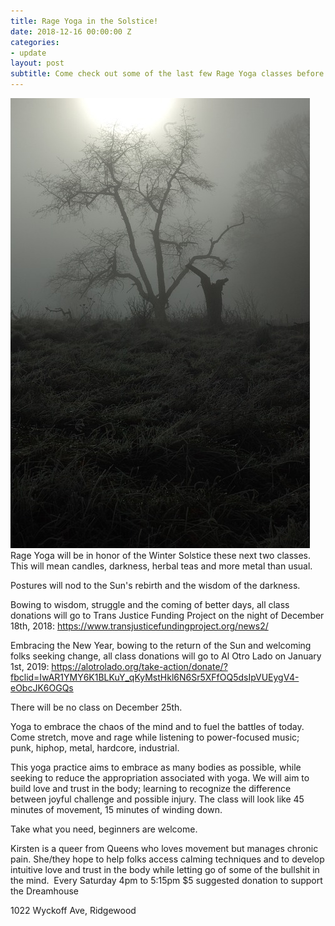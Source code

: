 ```yaml
---
title: Rage Yoga in the Solstice!
date: 2018-12-16 00:00:00 Z
categories:
- update
layout: post
subtitle: Come check out some of the last few Rage Yoga classes before the break to stretch in the Winter Solstice
---
```


![Rage Yoga](/assets/Winter-Tree-Mystical-Nightmare-Foggy-Dream-Spooky-382082.jpg)
Rage Yoga will be in honor of the Winter Solstice these next two classes.
This will mean candles, darkness, herbal teas and more metal than usual.

Postures will nod to the Sun's rebirth and the wisdom of the darkness.

Bowing to wisdom, struggle and the coming of better days, all class donations will go to Trans Justice Funding Project on the night of December 18th, 2018: 
https://www.transjusticefundingproject.org/news2/

Embracing the New Year, bowing to the return of the Sun and welcoming folks seeking change, all class donations will go to Al Otro Lado on January 1st, 2019: 
https://alotrolado.org/take-action/donate/?fbclid=IwAR1YMY6K1BLKuY_qKyMstHkl6N6Sr5XFfOQ5dsIpVUEygV4-eObcJK6OGQs

There will be no class on December 25th.

Yoga to embrace the chaos of the mind and to fuel the battles of today. Come stretch, move and rage while listening to power-focused music; punk, hiphop, metal, hardcore, industrial.

This yoga practice aims to embrace as many bodies as possible, while seeking to reduce the appropriation associated with yoga. We will aim to build love and trust in the body; learning to recognize the difference between joyful challenge and possible injury. The class will look like 45 minutes of movement, 15 minutes of winding down. 

Take what you need, beginners are welcome.

Kirsten is a queer from Queens who loves movement but manages chronic pain. She/they hope to help folks access calming techniques and to develop intuitive love and trust in the body while letting go of some of the bullshit in the mind.  Every Saturday 4pm to 5:15pm $5 suggested donation to support the Dreamhouse

1022 Wyckoff Ave, Ridgewood
